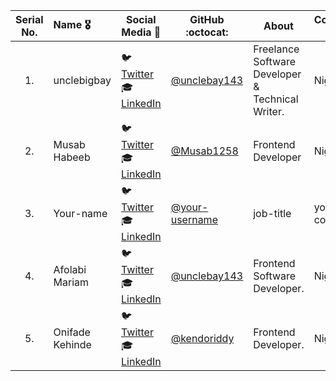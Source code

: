 | Serial No. | Name :medal_military: | Social Media :wave:                                                                                                                         | GitHub :octocat:                                    | About                                            | Country :globe_with_meridians: |
| :--------: | :-------------------- | ------------------------------------------------------------------------------------------------------------------------------------------- | --------------------------------------------------- | ------------------------------------------------ | ------------------------------ |
|     1.     | unclebigbay           | :bird: [Twitter](https://twitter.com/unclebigbay143) <br>:mortar_board: [LinkedIn](https://www.linkedin.com/in/unclebigbay/)                | [@unclebay143](https://github.com/unclebay143/)     | Freelance Software Developer & Technical Writer. | Nigeria                        |
|     2.     | Musab Habeeb          | :bird: [Twitter](https://mobile.twitter.com/MusabHabeeb2) <br>:mortar_board: [LinkedIn](https://www.linkedin.com/in/musab-habeeb-8a90611b9) | [@Musab1258](https://github.com/Musab1258/)         | Frontend Developer                               | Nigeria                        |
|     3.     | Your-name             | :bird: [Twitter](https://twitter.com/Kashish_121) <br>:mortar_board: [LinkedIn](https://www.linkedin.com/in/your-linkedin/)                 | [@your-username](https://github.com/your-username/) | job-title                                        | your country                   |
|     4.     | Afolabi Mariam        | :bird: [Twitter](https://twitter.com/mariam_afox) <br>:mortar_board: [LinkedIn](https://www.linkedin.com/in/opeyemi-m-afolabi-b590a5155/)   | [@unclebay143](https://github.com/mariamopeyemi/)   | Frontend Software Developer.                     | Nigeria                        |
|     5.     | Onifade Kehinde       | :bird: [Twitter](https://twitter.com/RideOnOne09) <br>:mortar_board: [LinkedIn](https://www.linkedin.com/in/kehindeonifade/)                | [@kendoriddy](https://github.com/kendoriddy/)       | Frontend Developer.                              | Nigeria                        |
